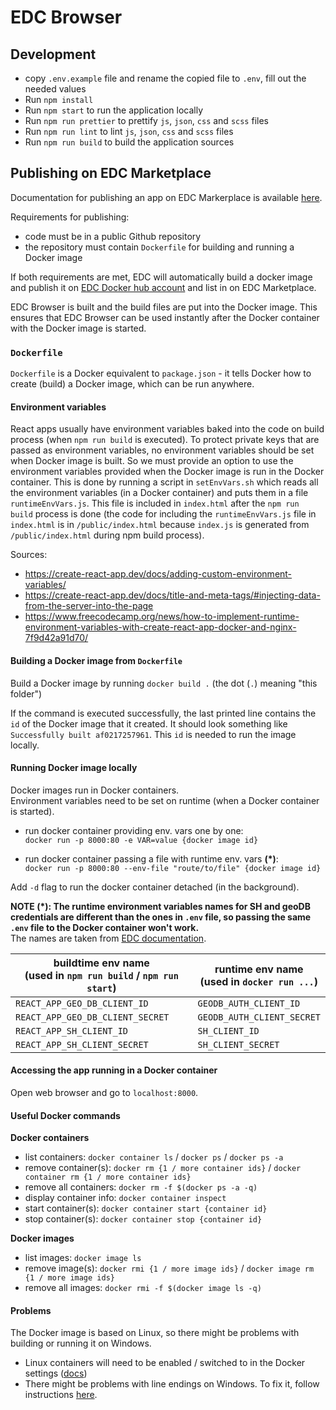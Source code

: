 # EDC Browser

## Development

* copy `.env.example` file and rename the copied file to `.env`, fill out the needed values
* Run `npm install`
* Run `npm start` to run the application locally
* Run `npm run prettier` to prettify `js`, `json`, `css` and `scss` files
* Run `npm run lint` to lint `js`, `json`, `css` and `scss` files
* Run `npm run build` to build the application sources

## Publishing on EDC Marketplace

Documentation for publishing an app on EDC Markerplace is available [here](https://eurodatacube.com/documentation/app-contributions).

Requirements for publishing:
- code must be in a public Github repository
- the repository must contain `Dockerfile` for building and running a Docker image

If both requirements are met, EDC will automatically build a docker image and publish it on [EDC Docker hub account](https://hub.docker.com/u/eurodatacube) and list in on EDC Marketplace.

EDC Browser is built and the build files are put into the Docker image. This ensures that EDC Browser can be used instantly after the Docker container with the Docker image is started.

### `Dockerfile`

`Dockerfile` is a Docker equivalent to `package.json` - it tells Docker how to create (build) a Docker image, which can be run anywhere.

#### Environment variables

React apps usually have environment variables baked into the code on build process (when `npm run build` is executed). 
To protect private keys that are passed as environment variables, no environment variables should be set when Docker image is built. 
So we must provide an option to use the environment variables provided when the Docker image is run in the Docker container. 
This is done by running a script in `setEnvVars.sh` which reads all the environment variables (in a Docker container) and puts them in a file `runtimeEnvVars.js`.
This file is included in `index.html` after the `npm run build` process is done (the code for including the `runtimeEnvVars.js` file in `index.html` is in `/public/index.html` because `index.js` is generated from `/public/index.html` during npm build process).

Sources:
- https://create-react-app.dev/docs/adding-custom-environment-variables/
- https://create-react-app.dev/docs/title-and-meta-tags/#injecting-data-from-the-server-into-the-page
- https://www.freecodecamp.org/news/how-to-implement-runtime-environment-variables-with-create-react-app-docker-and-nginx-7f9d42a91d70/

#### Building a Docker image from `Dockerfile`

Build a Docker image by running `docker build .` (the dot (`.`) meaning "this folder")

If the command is executed successfully, the last printed line contains the `id` of the Docker image that it created. It should look something like `Successfully built af0217257961`. 
This `id` is needed to run the image locally. 

#### Running Docker image locally

Docker images run in Docker containers.    
Environment variables need to be set on runtime (when a Docker container is started).

- run docker container providing env. vars one by one:     
  `docker run -p 8000:80 -e VAR=value {docker image id}`

- run docker container passing a file with runtime env. vars **(*)**:    
  `docker run -p 8000:80 --env-file "route/to/file" {docker image id}`

Add `-d` flag to run the docker container detached (in the background). 

**NOTE (*): The runtime environment variables names for SH and geoDB credentials are different than the ones in `.env` file, so passing the same `.env` file to the Docker container won't work.**    
The names are taken from [EDC documentation](https://eurodatacube.com/documentation/credentials-on-edc).

| buildtime env name <br /> (used in `npm run build` / `npm run start`) | runtime env name <br /> (used in `docker run ...`) |
| --- | --- |
| `REACT_APP_GEO_DB_CLIENT_ID` | `GEODB_AUTH_CLIENT_ID` |
| `REACT_APP_GEO_DB_CLIENT_SECRET` | `GEODB_AUTH_CLIENT_SECRET` |
| `REACT_APP_SH_CLIENT_ID` | `SH_CLIENT_ID` |
| `REACT_APP_SH_CLIENT_SECRET` | `SH_CLIENT_SECRET` |

#### Accessing the app running in a Docker container

Open web browser and go to `localhost:8000`.

#### Useful Docker commands

**Docker containers**
- list containers: `docker container ls` / `docker ps` / `docker ps -a`
- remove container(s): `docker rm {1 / more container ids}` / `docker container rm {1 / more container ids}`
- remove all containers: `docker rm -f $(docker ps -a -q)`
- display container info: `docker container inspect`
- start container(s): `docker container start {container id}`
- stop container(s): `docker container stop {container id}`

**Docker images**
- list images: `docker image ls`
- remove image(s): `docker rmi {1 / more image ids}` / `docker image rm {1 / more image ids}`
- remove all images: `docker rmi -f $(docker image ls -q)`

#### Problems

The Docker image is based on Linux, so there might be problems with building or running it on Windows.
- Linux containers will need to be enabled / switched to in the Docker settings ([docs](https://docs.docker.com/desktop/windows/#switch-between-windows-and-linux-containers))
- There might be problems with line endings on Windows. To fix it, follow instructions [here](https://forums.docker.com/t/error-while-running-docker-code-in-powershell/34059/6).